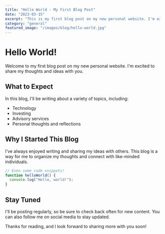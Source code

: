 ```yaml
---
title: "Hello World - My First Blog Post"
date: "2023-03-15"
excerpt: "This is my first blog post on my new personal website. I'm excited to share my thoughts and ideas with you."
category: "general"
featured_image: "/images/blog/hello-world.jpg"
---
```


# Hello World!

Welcome to my first blog post on my new personal website. I'm excited to share my thoughts and ideas with you.

## What to Expect

In this blog, I'll be writing about a variety of topics, including:

- Technology
- Investing
- Advisory services
- Personal thoughts and reflections

## Why I Started This Blog

I've always enjoyed writing and sharing my ideas with others. This blog is a way for me to organize my thoughts and connect with like-minded individuals.

```javascript
// Even some code snippets!
function helloWorld() {
  console.log("Hello, world!");
}
```

## Stay Tuned

I'll be posting regularly, so be sure to check back often for new content. You can also follow me on social media to stay updated.

Thanks for reading, and I look forward to sharing more with you soon! 